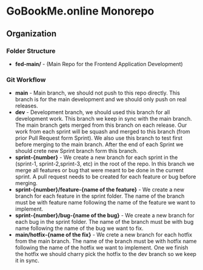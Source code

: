 # GoBookMe.online Monorepo

## Organization

### Folder Structure

-   **fed-main/** - (Main Repo for the Frontend Application Development)

### Git Workflow

-   **main** - Main branch, we should not push to this repo directly. This branch is for the main development and we should only push on real releases.
-   **dev** - Development branch, we should used this branch for all development work. This branch we keep in sync with the main branch. The main branch gets merged from this branch on each release. Our work from each sprint will be squash and merged to this branch (from prior Pull Request form Sprint). We also use this branch to test first before merging to the main branch. After the end of each Sprint we should crete new Sprint branch form this branch.
-   **sprint-{number}** - We create a new branch for each sprint in the (sprint-1, sprint-2,sprint-3, etc) in the root of the repo. In this branch we merge all features or bug that were meant to be done in the current sprint. A pull request needs to be created for each feature or bug before merging.
-   **sprint-{number}/feature-{name of the feature}** - We create a new branch for each feature in the sprint folder. The name of the branch must be with feature name following the name of the feature we want to implement.
-   **sprint-{number}/bug-{name of the bug}** - We create a new branch for each bug in the sprint folder. The name of the branch must be with bug name following the name of the bug we want to fix.
-   **main/hotfix-{name of the fix}** - We crete a new branch for each hotfix from the main branch. The name of the branch must be with hotfix name following the name of the hotfix we want to implement. One we finish the hotfix we should charry pick the hotfix to the dev branch so we keep it in sync.
